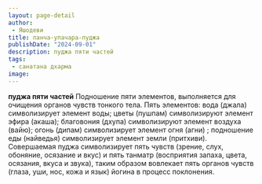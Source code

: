```yaml
---
layout: page-detail
author:
 - Яшодеви
title: панча-упачара-пуджа
publishDate: "2024-09-01"
description: пуджа пяти частей
tags:
 - санатана дхарма
image: 
---
```


__пуджа пяти частей__
Подношение пяти элементов, выполняется для очищения органов чувств тонкого тела. Пять элементов: вода (джала) символизирует элемент воды; цветы (пушпам) символизируют элемент эфира (акаша); благовония (дхупа) символизируют элемент воздуха (вайю); огонь (дипам) символизирует элемент огня (агни) ; подношение еды (найведья) символизирует элемент земли (притхиви). Совершаемая пуджа символизирует пять чувств (зрение, слух, обоняние, осязание и вкус) и пять танматр (восприятия запаха, цвета, осязания, вкуса и звука), таким образом вовлекает пять органов чувств (глаза, уши, нос, кожа и язык) йогина в процесс поклонения.

